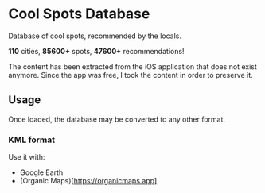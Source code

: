 # Cool Spots Database

Database of cool spots, recommended by the locals.

**110** cities, **85600+** spots, **47600+** recommendations!

The content has been extracted from the iOS application that does not exist anymore. Since the app was free, I took the content in order to preserve it.

## Usage

Once loaded, the database may be converted to any other format.

### KML format

Use it with:

+ Google Earth
+ (Organic Maps)[https://organicmaps.app]

